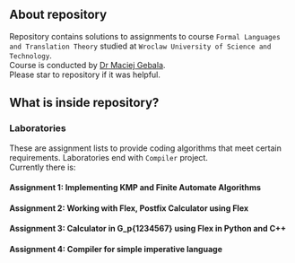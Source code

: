 ## About repository
Repository contains solutions to assignments to course `Formal Languages and Translation Theory` studied at `Wroclaw University of Science and Technology`.   
Course is conducted by [Dr Maciej Gebala](https://cs.pwr.edu.pl/gebala/).  
Please star to repository if it was helpful.
## What is inside repository?
### Laboratories
These are assignment lists to provide coding algorithms that meet certain requirements.
Laboratories end with `Compiler` project.  
Currently there is:
#### Assignment 1: Implementing KMP and Finite Automate Algorithms 
#### Assignment 2: Working with Flex, Postfix Calculator using Flex
#### Assignment 3: Calculator in G_p{1234567} using Flex in Python and C++
#### Assignment 4: Compiler for simple imperative language
